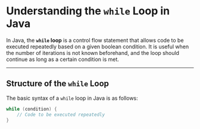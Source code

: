 # Understanding the `while` Loop in Java

In Java, the **`while` loop** is a control flow statement that allows code to be executed repeatedly based on a given boolean condition. It is useful when the number of iterations is not known beforehand, and the loop should continue as long as a certain condition is met.

---

## Structure of the `while` Loop

The basic syntax of a `while` loop in Java is as follows:

```java
while (condition) {
    // Code to be executed repeatedly
}
